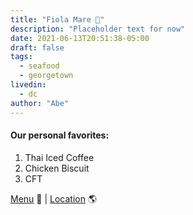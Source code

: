 ```yaml
---
title: "Fiola Mare 🍝"
description: "Placeholder text for now"
date: 2021-06-13T20:51:38-05:00
draft: false
tags:
  - seafood
  - georgetown
livedin:
  - dc
author: "Abe"
---
```


#### Our personal favorites:

1. Thai Iced Coffee
2. Chicken Biscuit
3. CFT

[Menu](https://www.betterhalfbar.com/menu) 📖  |  [Location](https://g.page/betterhalfbar?share) 🌎
